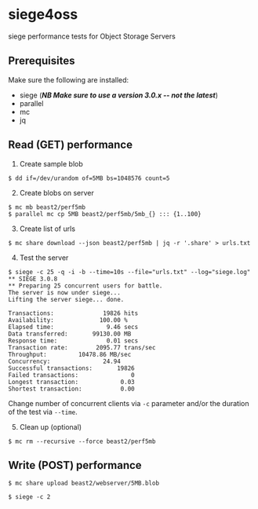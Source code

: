 # siege4oss
siege performance tests for Object Storage Servers

## Prerequisites

Make sure the following are installed:
- siege (***NB Make sure to use a version 3.0.x -- not the latest***)
- parallel
- mc
- jq

## Read (GET) performance

1. Create sample blob 
```
$ dd if=/dev/urandom of=5MB bs=1048576 count=5
```

2. Create blobs on server
```
$ mc mb beast2/perf5mb
$ parallel mc cp 5MB beast2/perf5mb/5mb_{} ::: {1..100}
```

3. Create list of urls
```
$ mc share download --json beast2/perf5mb | jq -r '.share' > urls.txt
```

4. Test the server
```
$ siege -c 25 -q -i -b --time=10s --file="urls.txt" --log="siege.log"
** SIEGE 3.0.8
** Preparing 25 concurrent users for battle.
The server is now under siege...
Lifting the server siege... done.

Transactions:		       19826 hits
Availability:		      100.00 %
Elapsed time:		        9.46 secs
Data transferred:	    99130.00 MB
Response time:		        0.01 secs
Transaction rate:	     2095.77 trans/sec
Throughput:		    10478.86 MB/sec
Concurrency:		       24.94
Successful transactions:       19826
Failed transactions:	           0
Longest transaction:	        0.03
Shortest transaction:	        0.00
```

Change number of concurrent clients via `-c` parameter and/or the duration of the test via `--time`.

5. Clean up (optional)
```
$ mc rm --recursive --force beast2/perf5mb
```

## Write (POST) performance

```
$ mc share upload beast2/webserver/5MB.blob
```

```
$ siege -c 2 
```
